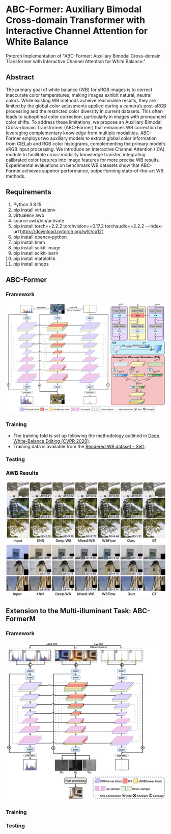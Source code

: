 # ABC-Former: Auxiliary Bimodal Cross-domain Transformer with Interactive Channel Attention for White Balance
Pytorch Implementation of "ABC-Former: Auxiliary Bimodal Cross-domain Transformer with Interactive Channel Attention for White Balance."

## Abstract
The primary goal of white balance (WB) for sRGB images is to correct inaccurate color temperatures, making images exhibit natural, neutral colors. While existing WB methods achieve reasonable results, they are limited by the global color adjustments applied during a camera’s post-sRGB processing and the restricted color diversity in current datasets. This often leads to suboptimal color correction, particularly in images with pronounced color shifts. To address these limitations, we propose an Auxiliary Bimodal Cross-domain Transformer (ABC-Former) that enhances WB correction by leveraging complementary knowledge from multiple modalities. ABC-Former employs two auxiliary models to extract global color information from CIELab and RGB color histograms, complementing the primary model’s sRGB input processing. We introduce an Interactive Channel Attention (ICA) module to facilitate cross-modality knowledge transfer, integrating calibrated color features into image features for more precise WB results. Experimental evaluations on benchmark WB datasets show that ABC-Former achieves superior performance, outperforming state-of-the-art WB methods.

## Requirements
1. Python 3.8.15
2. pip install virtualenv
3. virtualenv awb
4. source awb/bin/activate
5. pip install torch==2.2.2 torchvision==0.17.2 torchaudio==2.2.2 --index-url https://download.pytorch.org/whl/cu121
6. pip install opencv-python
7. pip install timm
8. pip install scikit-image
9. pip install scikit-learn
10. pip install matplotlib
11. pip install einops

## ABC-Former
### Framework
![ABC-Former_arch](Fig/ABC-Former_arch.png)

### Training
- The training fold is set up following the methodology outlined in [Deep White-Balance Editing (CVPR 2020)](https://openaccess.thecvf.com/content_CVPR_2020/papers/Afifi_Deep_White-Balance_Editing_CVPR_2020_paper.pdf).
- Training data is available from the [Rendered WB dataset - Set1](https://yorkucvil.github.io/projects/public_html/sRGB_WB_correction/dataset.html).



### Testing


### AWB Results
![RenderedWB](Fig/RenderedWB_correction.png)
![RenderedCube+](Fig/RenderedCube+_correction.png)


## Extension to the Multi-illuminant Task: ABC-FormerM
### Framework
![ABC-FormerM_arch](Fig/ABC-FormerM_arch.png)

### Training


### Testing
